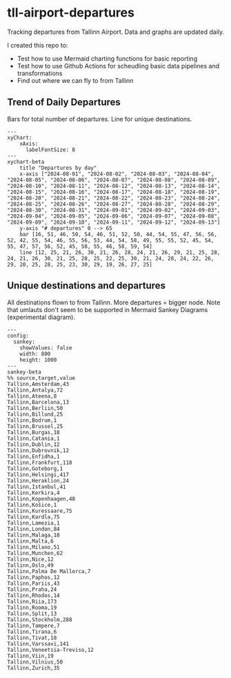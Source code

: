 # tll-airport-departures

Tracking departures from Tallinn Airport. Data and graphs are updated daily.

I created this repo to:
- Test how to use Mermaid charting functions for basic reporting
- Test how to use Github Actions for scheudling basic data pipelines and transformations
- Find out where we can fly to from Tallinn

## Trend of Daily Departures

Bars for total number of departures. Line for unique destinations.

```mermaid
---
xyChart:
    xAxis:
      labelFontSize: 8
---
xychart-beta
    title "Departures by day"
    x-axis ["2024-08-01", "2024-08-02", "2024-08-03", "2024-08-04", "2024-08-05", "2024-08-06", "2024-08-07", "2024-08-08", "2024-08-09", "2024-08-10", "2024-08-11", "2024-08-12", "2024-08-13", "2024-08-14", "2024-08-15", "2024-08-16", "2024-08-17", "2024-08-18", "2024-08-19", "2024-08-20", "2024-08-21", "2024-08-22", "2024-08-23", "2024-08-24", "2024-08-25", "2024-08-26", "2024-08-27", "2024-08-28", "2024-08-29", "2024-08-30", "2024-08-31", "2024-09-01", "2024-09-02", "2024-09-03", "2024-09-04", "2024-09-05", "2024-09-06", "2024-09-07", "2024-09-08", "2024-09-09", "2024-09-10", "2024-09-11", "2024-09-12", "2024-09-13"]
    y-axis "# departures" 0 --> 65
    bar [16, 51, 46, 50, 54, 46, 51, 52, 50, 44, 54, 55, 47, 56, 56, 52, 42, 55, 54, 46, 55, 56, 53, 44, 54, 58, 49, 55, 55, 52, 45, 54, 55, 47, 57, 56, 52, 45, 58, 55, 46, 58, 59, 54]
    line [12, 25, 21, 26, 30, 21, 26, 28, 24, 21, 26, 29, 21, 25, 28, 24, 21, 26, 30, 21, 25, 28, 25, 22, 25, 30, 21, 24, 28, 24, 22, 26, 29, 20, 25, 28, 25, 23, 30, 29, 19, 26, 27, 25]
```


## Unique destinations and departures

All destinations flown to from Tallinn. More departures = bigger node.
Note that umlauts don't seem to be supported in Mermaid Sankey Diagrams (experimental diagram).

```mermaid
---
config:
  sankey:
    showValues: false
    width: 800
    height: 1000
---
sankey-beta
%% source,target,value
Tallinn,Amsterdam,43
Tallinn,Antalya,72
Tallinn,Ateena,8
Tallinn,Barcelona,13
Tallinn,Berliin,50
Tallinn,Billund,25
Tallinn,Bodrum,1
Tallinn,Brussel,25
Tallinn,Burgas,18
Tallinn,Catania,1
Tallinn,Dublin,12
Tallinn,Dubrovnik,12
Tallinn,Enfidha,1
Tallinn,Frankfurt,118
Tallinn,Goteborg,1
Tallinn,Helsingi,417
Tallinn,Heraklion,24
Tallinn,Istanbul,41
Tallinn,Kerkira,4
Tallinn,Kopenhaagen,48
Tallinn,Košice,1
Tallinn,Kuressaare,75
Tallinn,Kardla,75
Tallinn,Lamezia,1
Tallinn,London,84
Tallinn,Malaga,18
Tallinn,Malta,6
Tallinn,Milano,51
Tallinn,Munchen,62
Tallinn,Nice,12
Tallinn,Oslo,49
Tallinn,Palma De Mallorca,7
Tallinn,Paphos,12
Tallinn,Pariis,43
Tallinn,Praha,24
Tallinn,Rhodos,14
Tallinn,Riia,173
Tallinn,Rooma,19
Tallinn,Split,13
Tallinn,Stockholm,288
Tallinn,Tampere,7
Tallinn,Tirana,6
Tallinn,Tivat,18
Tallinn,Varssavi,141
Tallinn,Veneetsia-Treviso,12
Tallinn,Viin,19
Tallinn,Vilnius,50
Tallinn,Zurich,35


```
